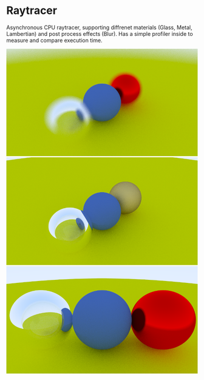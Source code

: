# Raytracer

Asynchronous CPU raytracer, supporting diffrenet materials (Glass, Metal, Lambertian) and post process effects (Blur).
Has a simple profiler inside to measure and compare execution time.

![](https://github.com/Cybeaster/Raytracer/blob/develop/Examples/FocusGlassLabMetal.png)
![](https://github.com/Cybeaster/Raytracer/blob/develop/Examples/GlassLabertianFuzzedMetal.png)
![](https://github.com/Cybeaster/Raytracer/blob/develop/Examples/GlassLabertianMetal.png)

